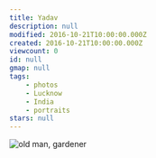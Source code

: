 ```yaml
---
title: Yadav
description: null
modified: 2016-10-21T10:00:00.000Z
created: 2016-10-21T10:00:00.000Z
viewcount: 0
id: null
gmap: null
tags:
    - photos
    - Lucknow
    - India
    - portraits
stars: null
---
```


![old man, gardener](IMG_7412.jpg "my mom's gardener")
